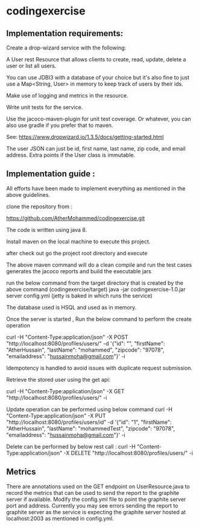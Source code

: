 # codingexercise

Implementation requirements:
----------------------------

Create a drop-wizard service with the following:


A User rest Resource that allows clients to create, read, update, delete a user or list all users. 

You can use JDBI3 with a database of your choice but it's also fine to just use a Map<String, User> in memory to keep track of users by their ids. 

Make use of logging and metrics in the resource. 

Write unit tests for the service. 

Use the jacoco-maven-plugin for unit test coverage. Or whatever, you can also use gradle if you prefer that to maven.

See: https://www.dropwizard.io/1.3.5/docs/getting-started.html

The user JSON can just be id, first name, last name, zip code, and email address. Extra points if the User class is immutable.




Implementation guide :
----------------------

All efforts have been made to implement everything as mentioned in the above guidelines.

clone the repository from : 

https://github.com/AtherMohammed/codingexercise.git


The code is written using java 8.

Install maven on the local machine to execute this project.

after check out go the project root directory and execute <mvn clean package> 

The above maven command will do a clean compile and run the test cases generates the jacoco reports and build the executable jars

run the below command from the target directory that is created by the above command (codingexercise/target)
java -jar codingexercise-1.0.jar server config.yml (jetty is baked in which runs the service)


The database used is HSQL and used as in memory.

Once the server is started , Run the below command to perform the create operation

curl -H "Content-Type:application/json" -X POST "http://localhost:8080/profiles/users/" -d '{"id": "", "firstName": "AtherHussain", "lastName": "mohammed", "zipcode": "97078", "emailaddress": "hussainmoha@gmail.com"}' -i

Idempotency is handled to avoid issues with duplicate request submission.

Retrieve the stored user using the get api:

curl -H "Content-Type:application/json" -X GET "http://localhost:8080/profiles/users/<userId>" -i

Update operation can be performed using below command
curl -H "Content-Type:application/json" -X PUT "http://localhost:8080/profiles/users/id" -d '{"id": "1", "firstName": "AtherHussain", "lastName": "mohammedTest", "zipcode": "97078", "emailaddress": "hussainmoha@gmail.com"}' -i


Delete can be performed by below rest call :
curl -H "Content-Type:application/json" -X DELETE "http://localhost:8080/profiles/users/<userid>" -i


Metrics
--------

There are annotations used on the GET endpoint on UserResource.java to record the metrics that can be used to send the report to the 
graphite server if available. Modify the config.yml file  to point the graphite server port and address.
Currently you may see errors sending the report to graphite server as the service is expecting the graphite server hosted at localhost:2003 as mentioned in config.yml.



